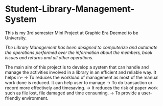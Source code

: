 # Student-Library-Management-System

This is my 3rd semester Mini Project at Graphic Era Deemed to be University.

*The Library Management has been designed to computerize and automate the operations performed over the information about the members, book issues and returns and all other operations.*

The main aim of this project is to develop a system that can handle and manage the activities involved in a library in an efficient and reliable way. 
It helps in-
-> To reduces the workload of management as most of the manual work done is reduced. It can help user to manage 
-> To do transaction or record more effectively and timesaving.
-> It reduces the risk of paper work such as file lost, file damaged and time consuming.
-> To provide a user-friendly environment.
